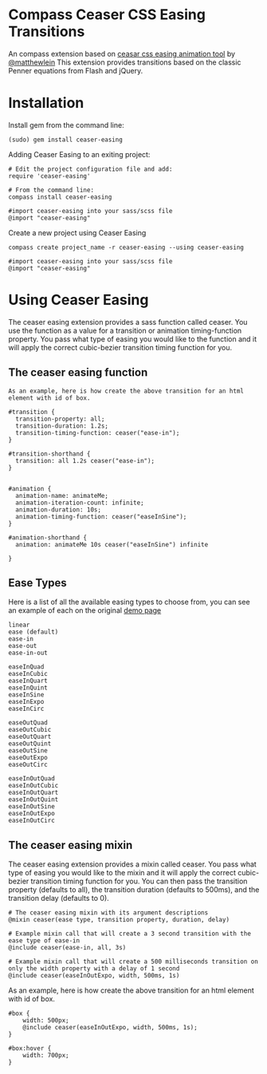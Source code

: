 Compass Ceaser CSS Easing Transitions
======================================

An compass extension based on [ceasar css easing animation tool](http://matthewlein.com/ceaser/) by [@matthewlein](http://twitter.com/matthewlein)
This extension provides transitions based on the classic Penner equations from Flash and jQuery.


Installation
============

Install gem from the command line:

    (sudo) gem install ceaser-easing
    
Adding Ceaser Easing to an exiting project:

    # Edit the project configuration file and add:
    require 'ceaser-easing'

    # From the command line:
    compass install ceaser-easing

    #import ceaser-easing into your sass/scss file
    @import "ceaser-easing"

Create a new project using Ceaser Easing

    compass create project_name -r ceaser-easing --using ceaser-easing
    
    #import ceaser-easing into your sass/scss file
    @import "ceaser-easing"

    

Using Ceaser Easing
===================


The ceaser easing extension provides a sass function called ceaser. You use the function as a value for a transition or animation timing-function property. You pass what type of easing you would like to the function and it will apply the correct cubic-bezier transition timing function for you.

 
The ceaser easing function
-----------------------
    
    As an example, here is how create the above transition for an html element with id of box.  
    
    #transition {
      transition-property: all;
      transition-duration: 1.2s;
      transition-timing-function: ceaser("ease-in");
    }
    
    #transition-shorthand {
      transition: all 1.2s ceaser("ease-in");
    }


    #animation {
      animation-name: animateMe;
      animation-iteration-count: infinite;
      animation-duration: 10s;
      animation-timing-function: ceaser("easeInSine");
    }
    
    #animation-shorthand {
      animation: animateMe 10s ceaser("easeInSine") infinite
      
    }
    
    
Ease Types
----------
Here is a list of all the available easing types to choose from, you can see an example of each on the original [demo page](http://matthewlein.com/ceaser/)

    linear 
	ease (default) 
	ease-in 
	ease-out 
	ease-in-out 
    
	easeInQuad 
	easeInCubic 
	easeInQuart 
	easeInQuint 
	easeInSine 
	easeInExpo 
	easeInCirc 

	easeOutQuad 
	easeOutCubic 
	easeOutQuart 
	easeOutQuint 
	easeOutSine 
	easeOutExpo 
	easeOutCirc 

	easeInOutQuad 
	easeInOutCubic 
	easeInOutQuart 
	easeInOutQuint 
	easeInOutSine 
	easeInOutExpo 
	easeInOutCirc  
                    
   
   




The ceaser easing mixin
-----------------------

The ceaser easing extension provides a mixin called ceaser. You pass what type of easing you would like to the mixin and it will apply the correct cubic-bezier transition timing function for you. You can then pass the transition property (defaults to all), the transition duration (defaults to 500ms), and the transition delay (defaults to 0).

    # The ceaser easing mixin with its argument descriptions
    @mixin ceaser(ease type, transition property, duration, delay)

    # Example mixin call that will create a 3 second transition with the ease type of ease-in
    @include ceaser(ease-in, all, 3s)

    # Example mixin call that will create a 500 milliseconds transition on only the width property with a delay of 1 second
    @include ceaser(easeInOutExpo, width, 500ms, 1s)


As an example, here is how create the above transition for an html element with id of box.  

    #box {
        width: 500px;
        @include ceaser(easeInOutExpo, width, 500ms, 1s); 
    }

    #box:hover {
        width: 700px;
    }

    
    
